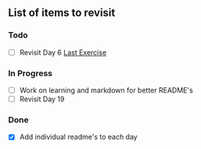 ## List of items to revisit

### Todo
- [ ] Revisit Day 6 [Last Exercise](https://reeborg.ca/reeborg.html?lang=en&mode=python&menu=worlds%2Fmenus%2Freeborg_intro_en.json&name=Maze&url=worlds%2Ftutorial_en%2Fmaze1.json)

### In Progress
- [ ] Work on learning and markdown for better README's
- [ ] Revisit Day 19
### Done
- [x] Add individual readme's to each day
